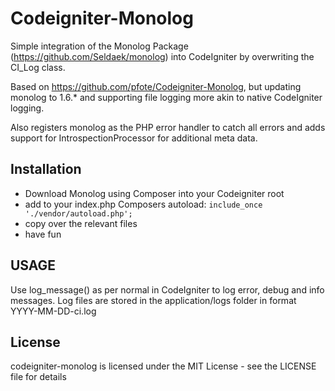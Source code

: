Codeigniter-Monolog
===================

Simple integration of the Monolog Package (https://github.com/Seldaek/monolog) into CodeIgniter by overwriting the CI_Log class.

Based on https://github.com/pfote/Codeigniter-Monolog, but updating monolog to 1.6.* and supporting file logging more akin to native CodeIgniter logging.

Also registers monolog as the PHP error handler to catch all errors and adds support for IntrospectionProcessor for additional meta data.

Installation
------------

* Download Monolog using Composer into your Codeigniter root
* add to your index.php Composers autoload:
  ```include_once './vendor/autoload.php';```
* copy over the relevant files
* have fun

USAGE
-----
Use log_message() as per normal in CodeIgniter to log error, debug and info messages. Log files are stored in the application/logs folder in format YYYY-MM-DD-ci.log

License
-------

codeigniter-monolog is licensed under the MIT License - see the LICENSE file for details
